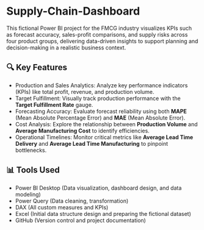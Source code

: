 # Supply-Chain-Dashboard
This fictional Power BI project for the FMCG industry visualizes KPIs such as forecast accuracy, sales-profit comparisons, and supply risks across four product groups, delivering data-driven insights to support planning and decision-making in a realistic business context.
## 🔍 Key Features
- Production and Sales Analytics: Analyze key performance indicators (KPIs) like total profit, revenue, and production volume.
- Target Fulfillment: Visually track production performance with the **Target Fulfillment Rate** gauge.
- Forecasting Accuracy: Evaluate forecast reliability using both **MAPE** (Mean Absolute Percentage Error) and **MAE** (Mean Absolute Error).
- Cost Analysis: Explore the relationship between **Production Volume** and **Average Manufacturing Cost** to identify efficiencies.
- Operational Timelines: Monitor critical metrics like **Average Lead Time Delivery** and **Average Lead Time Manufacturing** to pinpoint bottlenecks.
## 📊 Tools Used
- Power BI Desktop (Data visualization, dashboard design, and data modeling)
- Power Query (Data cleaning, transformation)
- DAX (All custom measures and KPIs)
- Excel (Initial data structure design and preparing the fictional dataset)
- GitHub (Version control and project documentation)
